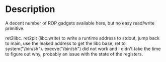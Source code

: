 # Description
A decent number of ROP gadgets available here, but no easy read/write primitive.

ret2libc. ret2plt (libc.write) to write a runtime address to stdout, jump back to main, use the leaked address to get the libc base, ret to system("/bin/sh"). execve("/bin/sh") did not work and I didn't take the time to figure out why, probably an issue with the state of the registers.
